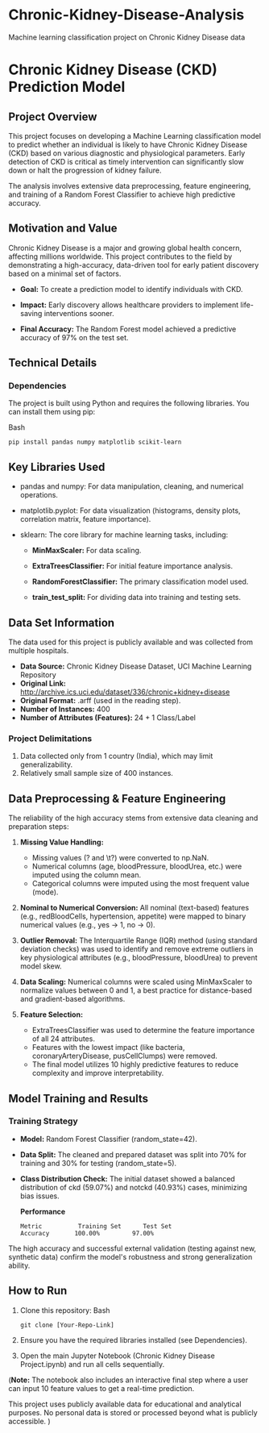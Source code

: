 # Chronic-Kidney-Disease-Analysis
Machine learning classification project on Chronic Kidney Disease data


# Chronic Kidney Disease (CKD) Prediction Model

## Project Overview

This project focuses on developing a Machine Learning classification model to predict whether an individual is likely to have Chronic Kidney Disease (CKD) based on various diagnostic and physiological parameters. Early detection of CKD is critical as timely intervention can significantly slow down or halt the progression of kidney failure.

The analysis involves extensive data preprocessing, feature engineering, and training of a Random Forest Classifier to achieve high predictive accuracy.



## Motivation and Value

Chronic Kidney Disease is a major and growing global health concern, affecting millions worldwide. This project contributes to the field by demonstrating a high-accuracy, data-driven tool for early patient discovery based on a minimal set of factors.

 - **Goal:** To create a prediction model to identify individuals with CKD.

 - **Impact:** Early discovery allows healthcare providers to implement life-saving interventions sooner.

 - **Final Accuracy:** The Random Forest model achieved a predictive accuracy of 97% on the test set.


## Technical Details

### Dependencies

The project is built using Python and requires the following libraries. You can install them using pip:


Bash

    pip install pandas numpy matplotlib scikit-learn

## Key Libraries Used

 - pandas and numpy: For data manipulation, cleaning, and numerical operations.

 - matplotlib.pyplot: For data visualization (histograms, density plots, correlation matrix, feature importance).

 - sklearn: The core library for machine learning tasks, including:

    - **MinMaxScaler:** For data scaling.
  
    - **ExtraTreesClassifier:** For initial feature importance analysis.
  
    - **RandomForestClassifier:** The primary classification model used.
  
    - **train_test_split:** For dividing data into training and testing sets.


## Data Set Information
The data used for this project is publicly available and was collected from multiple hospitals.

 - **Data Source:** Chronic Kidney Disease Dataset, UCI Machine Learning Repository
 - **Original Link:** http://archive.ics.uci.edu/dataset/336/chronic+kidney+disease
 - **Original Format:** .arff (used in the reading step).
 - **Number of Instances:** 400
 - **Number of Attributes (Features):** 24 + 1 Class/Label

### Project Delimitations
 1. Data collected only from 1 country (India), which may limit generalizability.
 2. Relatively small sample size of 400 instances.

## Data Preprocessing & Feature Engineering
The reliability of the high accuracy stems from extensive data cleaning and preparation steps:

 1. **Missing Value Handling:**
     - Missing values (? and \t?) were converted to np.NaN.
     - Numerical columns (age, bloodPressure, bloodUrea, etc.) were imputed using the column mean.
     - Categorical columns were imputed using the most frequent value (mode).

 2. **Nominal to Numerical Conversion:** All nominal (text-based) features (e.g., redBloodCells, hypertension, appetite) were mapped to binary numerical values (e.g., yes → 1, no → 0).

 3. **Outlier Removal:** The Interquartile Range (IQR) method (using standard deviation checks) was used to identify and remove extreme outliers in key physiological attributes (e.g., bloodPressure, bloodUrea) to prevent model skew.

 4. **Data Scaling:** Numerical columns were scaled using MinMaxScaler to normalize values between 0 and 1, a best practice for distance-based and gradient-based algorithms.

 5. **Feature Selection:**
     - ExtraTreesClassifier was used to determine the feature importance of all 24 attributes.
     - Features with the lowest impact (like bacteria, coronaryArteryDisease, pusCellClumps) were removed.
     - The final model utilizes 10 highly predictive features to reduce complexity and improve interpretability.

## Model Training and Results

### Training Strategy
 - **Model:** Random Forest Classifier (random_state=42).
 - **Data Split:** The cleaned and prepared dataset was split into 70% for training and 30% for testing (random_state=5).
 - **Class Distribution Check:** The initial dataset showed a balanced distribution of ckd (59.07%) and notckd (40.93%) cases, minimizing bias issues.

    **Performance**

       Metric	       Training Set      Test Set
       Accuracy	      100.00%	      97.00%

The high accuracy and successful external validation (testing against new, synthetic data) confirm the model's robustness and strong generalization ability.


## How to Run

 1. Clone this repository:
    Bash

        git clone [Your-Repo-Link]

 2. Ensure you have the required libraries installed (see Dependencies).

 3. Open the main Jupyter Notebook (Chronic Kidney Disease Project.ipynb) and run all cells sequentially.

(**Note:** The notebook also includes an interactive final step where a user can input 10 feature values to get a real-time prediction.

This project uses publicly available data for educational and analytical purposes. No personal data is stored or processed beyond what is publicly accessible.
)
